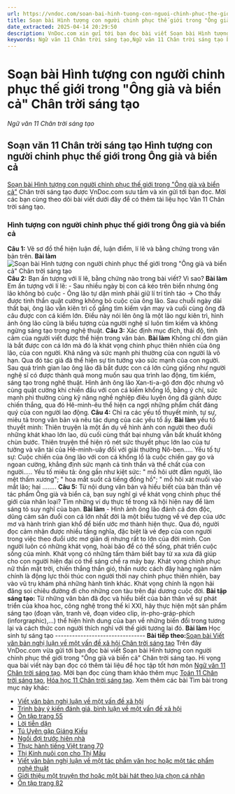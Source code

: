 ```yaml
---
url: https://vndoc.com/soan-bai-hinh-tuong-con-nguoi-chinh-phuc-the-gioi-trong-ong-gia-va-bien-ca-chan-troi-sang-tao-298099
title: Soạn bài Hình tượng con người chinh phục thế giới trong "Ông già và biển cả" Chân trời sáng tạo - Ngữ văn 11 Chân trời sáng tạo - VnDoc.com
date_extracted: 2025-04-14 20:29:50
description: VnDoc.com xin gửi tới bạn đọc bài viết Soạn bài Hình tượng con người chinh phục thế giới trong "Ông già và biển cả" Chân trời sáng tạo. Mời các bạn cùng tham khảo chi tiết.
keywords: Ngữ văn 11 Chân trời sáng tạo,Ngữ văn 11 Chân trời sáng tạo bài Hình tượng con người chinh phục thế giới trong Ông già và biển cả,Soạn văn 11 Chân trời sáng tạo,văn 11 Chân trời sáng tạo,soạn văn 11 Chân trời,ngữ văn 11 Chân trời,Soạn bài Hình tượng con người chinh phục thế giới trong Ông già và biển cả Chân trời sáng tạo,Hình tượng con người chinh phục thế giới trong Ông già và biển cả,soạn văn Hình tượng con người chinh phục thế giới trong Ông già và biển cả
---
```


# Soạn bài Hình tượng con người chinh phục thế giới trong "Ông già và biển cả" Chân trời sáng tạo
 _Ngữ văn 11 Chân trời sáng tạo_
## Soạn văn 11 Chân trời sáng tạo Hình tượng con người chinh phục thế giới trong Ông già và biển cả
[Soạn bài Hình tượng con người chinh phục thế giới trong "Ông già và biển cả"](<https://vndoc.com/soan-bai-hinh-tuong-con-nguoi-chinh-phuc-the-gioi-trong-ong-gia-va-bien-ca-chan-troi-sang-tao-298099>) Chân trời sáng tạo được VnDoc.com sưu tầm và xin gửi tới bạn đọc. Mời các bạn cùng theo dõi bài viết dưới đây để có thêm tài liệu học Văn 11 Chân trời sáng tạo.
### Hình tượng con người chinh phục thế giới trong Ông già và biển cả
**Câu 1:** Vẽ sơ đồ thể hiện luận đề, luận điểm, lí lẽ và bằng chứng trong văn bản trên.
**Bài làm**
![Soạn bài Hình tượng con người chinh phục thế giới trong "Ông già và biển cả" Chân trời sáng tạo](https://i.vdoc.vn/data/image/2023/06/01/soan-bai-hinh-tuong-con-nguoi-chinh-phuc-the-gioi-1.jpg)
**Câu 2:** Bạn ấn tượng với lí lẽ, bằng chứng nào trong bài viết? Vì sao?
**Bài làm**
Em ấn tượng với lí lẽ:
\- Sau nhiều ngày bị con cá kéo trên biển nhưng ông lão không bỏ cuộc
\- Ông lão tự dặn mình phải giữ lí trí tỉnh táo
-> Cho thấy được tinh thần quật cường không bỏ cuộc của ông lão. Sau chuỗi ngày dài thất bại, ông lão vẫn kiên trì cố gắng tìm kiếm vận may và cuối cùng ông đã câu được con cá kiếm lớn. Điều này nói lên ông là một lão ngư kiên trì, hình ảnh ông lão cũng là biểu tượng của người nghệ sĩ luôn tìm kiếm và không ngừng sáng tạo trong nghệ thuật.
**Câu 3:** Xác định mục đích, thái độ, tình cảm của người viết được thể hiện trong văn bản.
**Bài làm**
Không chỉ đơn giản là bắt được con cá lớn mà đó là khát vọng chinh phục thiên nhiên của ông lão, của con người. Khả năng và sức mạnh phi thường của con người là vô hạn.
Qua đó tác giả đã thể hiện sự tin tưởng vào sức mạnh của con người. Sau quá trình gian lao ông lão đã bắt được con cá lớn cũng giống như người nghệ sĩ có được thành quả mong muốn sau qua trình lao động, tìm kiếm, sáng tạo trong nghê thuật. Hình ảnh ông lão Xan-ti-a-gô đơn độc nhưng vô cùng quật cường khi chiến đấu với con cá kiếm khổng lồ, bằng ý chí, sức mạnh phi thường cùng kỹ năng nghề nghiệp điêu luyện ông đã giành được chiến thắng, qua đó Hê-minh-êu thể hiện ca ngợi những phẩm chất đáng quý của con người lao động.
**Câu 4:** Chỉ ra các yếu tố thuyết minh, tự sự, miêu tả trong văn bản và nêu tác dụng của các yếu tố ấy.
**Bài làm**
yếu tố thuyết minh: Thiên truyện là một ẩn dụ về hình ảnh con người theo đuổi những khát khao lớn lao, dù cuối cùng thất bại nhưng vẫn bất khuất không chùn bước. Thiên truyện thể hiện rõ nét sức thuyết phục lớn lao của tư tưởng và văn tài của Hê-minh-uây đối với giải thưởng Nô-ben.....
Yếu tố tự sự: Cuộc chiến của ông lão với con cá khổng lồ là cuộc chiến gay go và ngoan cường, khẳng định sức mạnh cả tinh thần và thể chất của con người.....
Yếu tố miêu tả: ông gần như kiệt sức: " mồ hôi ướt đẫm người, lão mệt thấm xương"; " hoa mắt suốt cả tiếng đồng hồ"; " mồ hôi xát muối vào mắt lão; hai ........
**Câu 5:** Từ nội dung văn bản và hiểu biết của bản thân về tác phẩm Ông già và biển cả, bạn suy nghĩ gì về khát vọng chinh phục thế giới của nhân loại? Tìm những ví dụ thực tế trong xã hội hiện nay để làm sáng tỏ suy nghĩ của bạn.
**Bài làm**
\- Hình ảnh ông lão đánh cá đơn độc, dũng cảm săn đuổi con cá lớn nhất đời là một biểu tượng về vẻ đẹp của ước mơ và hành trình gian khổ để biến ước mơ thành hiện thực. Qua đó, người đọc cảm nhận được nhiều tầng nghĩa, đặc biệt là vẻ đẹp của con người trong việc theo đuổi ước mơ giản dị nhưng rất to lớn của đời mình. Con người luôn có những khát vọng, hoài bão để có thể sống, phát triển cuộc sống của mình. Khát vọng có những tấm thảm biết bay từ xa xưa đã giúp cho con người hiện đại có thể sáng chế ra máy bay. Khát vọng chinh phục nữ thần mặt trời, chiến thắng thần gió, thần nước cách đây hàng ngàn năm chính là động lực thôi thúc con người thời nay chinh phục thiên nhiên, bay vào vũ trụ khám phá những hành tinh khác. Khát vọng chính là ngọn hải đăng soi chiêu đường đi cho những con tàu trên đại dương cuộc đời.
**Bài tập sáng tạo:**
Từ những văn bản đã đọc và hiểu biết của bản thân về sự phát triển của khoa học, công nghệ trong thế kỉ XXI, hãy thực hiện một sản phẩm sáng tạo \(đoạn văn, tranh vẽ, đoạn video clip, in-pho-gráp-phích \(inforgraphic\),...\) thể hiện hình dung của bạn về những biến đổi trong tương lại và cách thức con người thích nghỉ với thế giới tương lai đó.
**Bài làm**
Học sinh tự sáng tạo
\--------------------------------
**Bài tiếp theo:**[Soạn bài Viết văn bản nghị luận về một vấn đề xã hội Chân trời sáng tạo](<https://vndoc.com/soan-bai-viet-van-ban-nghi-luan-ve-mot-van-de-xa-hoi-chan-troi-sang-tao-298100>)
Trên đây VnDoc.com vừa gửi tới bạn đọc bài viết Soạn bài Hình tượng con người chinh phục thế giới trong "Ông già và biển cả" Chân trời sáng tạo. Hi vọng qua bài viết này bạn đọc có thêm tài liệu để học tập tốt hơn môn [Ngữ văn 11 Chân trời sáng tạo](<https://vndoc.com/ngu-van-11-chan-troi-sang-tao>). Mời bạn đọc cùng tham khảo thêm mục [Toán 11 Chân trời sáng tạo](<https://vndoc.com/toan-11-chan-troi-sang-tao>), [Hóa học 11 Chân trời sáng tạo](<https://vndoc.com/hoa-hoc-11-chan-troi-sang-tao>).
Xem thêm các bài Tìm bài trong mục này khác:
  * [Viết văn bản nghị luận về một vấn đề xã hội](</soan-bai-viet-van-ban-nghi-luan-ve-mot-van-de-xa-hoi-chan-troi-sang-tao-298100>)
  * [Trình bày ý kiến đánh giá, bình luận về một vấn đề xã hội](</soan-bai-trinh-bay-y-kien-danh-gia-binh-luan-ve-mot-van-de-xa-hoi-chan-troi-sang-tao-298103>)
  * [Ôn tập trang 55](</soan-bai-on-tap-trang-55-chan-troi-sang-tao-298107>)
  * [Lời tiễn dặn](</soan-bai-loi-tien-dan-chan-troi-sang-tao-298109>)
  * [Tú Uyên gặp Giáng Kiều](</soan-bai-tu-uyen-gap-giang-kieu-chan-troi-sang-tao-298111>)
  * [Ngồi đợi trước hiên nhà](</soan-bai-ngoi-doi-truoc-hien-nha-chan-troi-sang-tao-298113>)
  * [Thực hành tiếng Việt trang 70](</soan-bai-thuc-hanh-tieng-viet-trang-70-chan-troi-sang-tao-298167>)
  * [Thị Kính nuôi con cho Thị Mầu](</soan-bai-thi-kinh-nuoi-con-cho-thi-mau-chan-troi-sang-tao-298171>)
  * [Viết văn bản nghị luận về một tác phẩm văn học hoặc một tác phẩm nghệ thuật](</soan-bai-viet-van-ban-nghi-luan-ve-mot-tac-pham-van-hoc-hoac-mot-tac-pham-nghe-thuat-chan-troi-sang-tao-298176>)
  * [Giới thiệu một truyện thơ hoặc một bài hát theo lựa chọn cá nhân](</soan-bai-gioi-thieu-mot-truyen-tho-hoac-mot-bai-hat-theo-lua-chon-ca-nhan-chan-troi-sang-tao-298181>)
  * [Ôn tập trang 82](</soan-bai-on-tap-trang-82-chan-troi-sang-tao-298185>)

